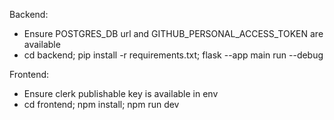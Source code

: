 Backend: 
- Ensure POSTGRES_DB url and GITHUB_PERSONAL_ACCESS_TOKEN are available
- cd backend; pip install -r requirements.txt; flask --app main run --debug

Frontend:
- Ensure clerk publishable key is available in env
- cd frontend; npm install; npm run dev